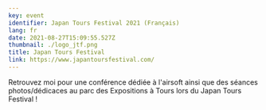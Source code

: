 ```yaml
---
key: event
identifier: Japan Tours Festival 2021 (Français)
lang: fr
date: 2021-08-27T15:09:55.527Z
thumbnail: ./logo_jtf.png
title: Japan Tours Festival
link: https://www.japantoursfestival.com/
---
```

Retrouvez moi pour une conférence dédiée à l'airsoft ainsi que des séances photos/dédicaces au parc des Expositions à Tours lors du Japan Tours Festival !